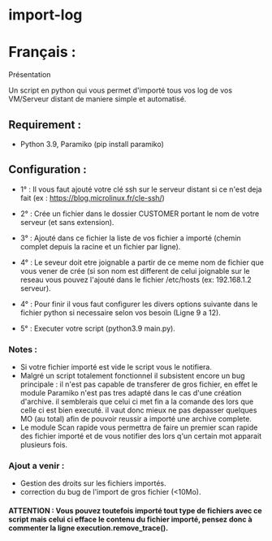 # import-log 


# Français :

Présentation

Un script en python qui vous permet d'importé tous vos log de vos VM/Serveur distant de maniere simple et automatisé.

## Requirement :

* Python 3.9, Paramiko (pip install paramiko)

## Configuration :

* 1° : Il vous faut ajouté votre clé ssh sur le serveur distant si ce n'est deja fait  (ex : https://blog.microlinux.fr/cle-ssh/)

* 2° : Crée un fichier dans le dossier CUSTOMER portant le nom de votre serveur (et sans extension).

* 3° : Ajouté dans ce fichier la liste de vos fichier a importé (chemin complet depuis la racine et un fichier par ligne).

* 4° : Le seveur doit etre joignable a partir de ce meme nom de fichier que vous vener de crée (si son nom est different de celui joignable sur le reseau vous pouvez l'ajouté dans le fichier /etc/hosts (ex: 192.168.1.2 serveur).

* 4° : Pour finir il vous faut configurer les divers options suivante dans le fichier python si necessaire selon vos besoin (Ligne 9 a 12).

* 5° : Executer votre script (python3.9 main.py).

### Notes :

* Si votre fichier importé est vide le script vous le notifiera.
* Malgré un script totalement fonctionnel il subsistent encore un bug principale : il n'est pas capable de transferer de gros fichier, en effet le module Paramiko n'est pas tres adapté dans le cas d'une création d'archive. il semblerais que celui ci met fin a la comande des lors que celle ci est bien executé. il vaut donc mieux ne pas depasser quelques MO (au total) afin de pouvoir reussir a importé une archive complete.
* Le module Scan rapide vous permettra de faire un premier scan rapide des fichier importé et de vous notifier des lors q'un certain mot apparait plusieurs fois.

### Ajout a venir :

* Gestion des droits sur les fichiers importés.
* correction du bug de l'import de gros fichier (<10Mo).


#### ATTENTION : Vous pouvez toutefois importé tout type de fichiers avec ce script mais celui ci efface le contenu du fichier importé, pensez donc à commenter la ligne execution.remove_trace(). 
